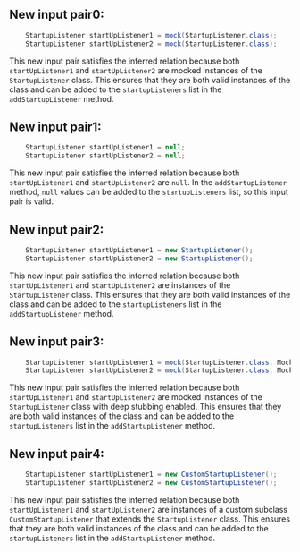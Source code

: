 ## New input pair0:
```java
    StartupListener startUpListener1 = mock(StartupListener.class);
    StartupListener startUpListener2 = mock(StartupListener.class);
```
This new input pair satisfies the inferred relation because both `startUpListener1` and `startUpListener2` are mocked instances of the `StartupListener` class. This ensures that they are both valid instances of the class and can be added to the `startupListeners` list in the `addStartupListener` method.

## New input pair1:
```java
    StartupListener startUpListener1 = null;
    StartupListener startUpListener2 = null;
```
This new input pair satisfies the inferred relation because both `startUpListener1` and `startUpListener2` are `null`. In the `addStartupListener` method, `null` values can be added to the `startupListeners` list, so this input pair is valid.

## New input pair2:
```java
    StartupListener startUpListener1 = new StartupListener();
    StartupListener startUpListener2 = new StartupListener();
```
This new input pair satisfies the inferred relation because both `startUpListener1` and `startUpListener2` are instances of the `StartupListener` class. This ensures that they are both valid instances of the class and can be added to the `startupListeners` list in the `addStartupListener` method.

## New input pair3:
```java
    StartupListener startUpListener1 = mock(StartupListener.class, Mockito.RETURNS_DEEP_STUBS);
    StartupListener startUpListener2 = mock(StartupListener.class, Mockito.RETURNS_DEEP_STUBS);
```
This new input pair satisfies the inferred relation because both `startUpListener1` and `startUpListener2` are mocked instances of the `StartupListener` class with deep stubbing enabled. This ensures that they are both valid instances of the class and can be added to the `startupListeners` list in the `addStartupListener` method.

## New input pair4:
```java
    StartupListener startUpListener1 = new CustomStartupListener();
    StartupListener startUpListener2 = new CustomStartupListener();
```
This new input pair satisfies the inferred relation because both `startUpListener1` and `startUpListener2` are instances of a custom subclass `CustomStartupListener` that extends the `StartupListener` class. This ensures that they are both valid instances of the class and can be added to the `startupListeners` list in the `addStartupListener` method.